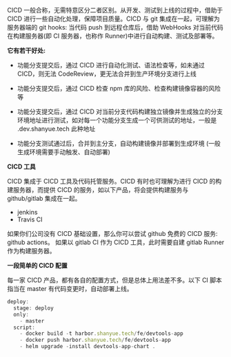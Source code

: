 CICD 一般合称，无需特意区分二者区别。从开发、测试到上线的过程中，借助于 CICD 进行一些自动化处理，保障项目质量。CICD 与 git 集成在一起，可理解为服务器端的 git hooks: 当代码 push 到远程仓库后，借助 WebHooks 对当前代码在构建服务器(即 CI 服务器，也称作 Runner)中进行自动构建、测试及部署等。

**它有若干好处:**

* 功能分支提交后，通过 CICD 进行自动化测试、语法检查等，如未通过 CICD，则无法 CodeReview，更无法合并到生产环境分支进行上线

* 功能分支提交后，通过 CICD 检查 npm 库的风险、检查构建镜像容器的风险等

* 功能分支提交后，通过 CICD 对当前分支代码构建独立镜像并生成独立的分支环境地址进行测试，如对每一个功能分支生成一个可供测试的地址，一般是 <branch>.dev.shanyue.tech 此种地址

* 功能分支测试通过后，合并到主分支，自动构建镜像并部署到生成环境 (一般生成环境需要手动触发、自动部署)


**CICD 工具**

CICD 集成于 CICD 工具及代码托管服务。CICD 有时也可理解为进行 CICD 的构建服务器，而提供 CICD 的服务，如以下产品，将会提供构建服务与 github/gitlab 集成在一起。

* jenkins
* Travis CI

如果你们公司没有 CICD 基础设置，那么你可以尝试 github 免费的 CICD 服务: github actions。
如果以 gitlab CI 作为 CICD 工具，此时需要自建 gitlab Runner 作为构建服务器。

**一段简单的 CICD 配置**

每一家 CICD 产品，都有各自的配置方式，但是总体上用法差不多。以下 CI 脚本指当在 master 有代码变更时，自动部署上线。
```js
deploy:
  stage: deploy
  only:
    - master
  script:
    - docker build -t harbor.shanyue.tech/fe/devtools-app
    - docker push harbor.shanyue.tech/fe/devtools-app
    - helm upgrade -install devtools-app-chart .
```
